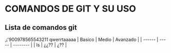 COMANDOS DE GIT Y SU USO
========================
Lista de comandos git
----------------------
,¡'900978565543211          qwerrtaaaaa
| Basico | Medio | Avanzado |
| ------ | ----- | -------- |
| ls | ¿¿?? | ¿??    |
   